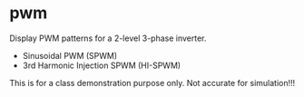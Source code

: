 # pwm
Display PWM patterns for a 2-level 3-phase inverter.
- Sinusoidal PWM (SPWM)
- 3rd Harmonic Injection SPWM (HI-SPWM)

This is for a class demonstration purpose only. Not accurate for simulation!!! 
